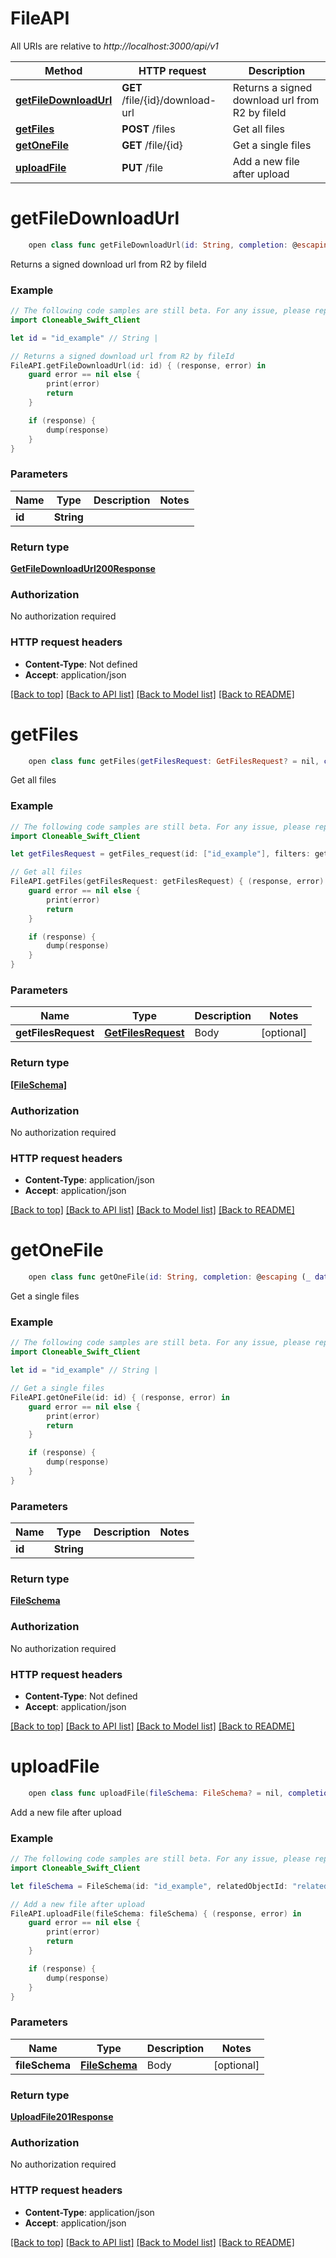 # FileAPI

All URIs are relative to *http://localhost:3000/api/v1*

Method | HTTP request | Description
------------- | ------------- | -------------
[**getFileDownloadUrl**](FileAPI.md#getfiledownloadurl) | **GET** /file/{id}/download-url | Returns a signed download url from R2 by fileId
[**getFiles**](FileAPI.md#getfiles) | **POST** /files | Get all files
[**getOneFile**](FileAPI.md#getonefile) | **GET** /file/{id} | Get a single files
[**uploadFile**](FileAPI.md#uploadfile) | **PUT** /file | Add a new file after upload


# **getFileDownloadUrl**
```swift
    open class func getFileDownloadUrl(id: String, completion: @escaping (_ data: GetFileDownloadUrl200Response?, _ error: Error?) -> Void)
```

Returns a signed download url from R2 by fileId

### Example
```swift
// The following code samples are still beta. For any issue, please report via http://github.com/OpenAPITools/openapi-generator/issues/new
import Cloneable_Swift_Client

let id = "id_example" // String | 

// Returns a signed download url from R2 by fileId
FileAPI.getFileDownloadUrl(id: id) { (response, error) in
    guard error == nil else {
        print(error)
        return
    }

    if (response) {
        dump(response)
    }
}
```

### Parameters

Name | Type | Description  | Notes
------------- | ------------- | ------------- | -------------
 **id** | **String** |  | 

### Return type

[**GetFileDownloadUrl200Response**](GetFileDownloadUrl200Response.md)

### Authorization

No authorization required

### HTTP request headers

 - **Content-Type**: Not defined
 - **Accept**: application/json

[[Back to top]](#) [[Back to API list]](../README.md#documentation-for-api-endpoints) [[Back to Model list]](../README.md#documentation-for-models) [[Back to README]](../README.md)

# **getFiles**
```swift
    open class func getFiles(getFilesRequest: GetFilesRequest? = nil, completion: @escaping (_ data: [FileSchema]?, _ error: Error?) -> Void)
```

Get all files

### Example
```swift
// The following code samples are still beta. For any issue, please report via http://github.com/OpenAPITools/openapi-generator/issues/new
import Cloneable_Swift_Client

let getFilesRequest = getFiles_request(id: ["id_example"], filters: getFiles_request_filters(company: "company_example", createdBy: "createdBy_example", createdAt: "createdAt_example", type: "type_example", typeRefId: "typeRefId_example", relatedObjectId: "relatedObjectId_example", relatedWorkflowId: "relatedWorkflowId_example", savedToCloud: false, syncToEdge: false), latest: "latest_example") // GetFilesRequest | Body (optional)

// Get all files
FileAPI.getFiles(getFilesRequest: getFilesRequest) { (response, error) in
    guard error == nil else {
        print(error)
        return
    }

    if (response) {
        dump(response)
    }
}
```

### Parameters

Name | Type | Description  | Notes
------------- | ------------- | ------------- | -------------
 **getFilesRequest** | [**GetFilesRequest**](GetFilesRequest.md) | Body | [optional] 

### Return type

[**[FileSchema]**](FileSchema.md)

### Authorization

No authorization required

### HTTP request headers

 - **Content-Type**: application/json
 - **Accept**: application/json

[[Back to top]](#) [[Back to API list]](../README.md#documentation-for-api-endpoints) [[Back to Model list]](../README.md#documentation-for-models) [[Back to README]](../README.md)

# **getOneFile**
```swift
    open class func getOneFile(id: String, completion: @escaping (_ data: FileSchema?, _ error: Error?) -> Void)
```

Get a single files

### Example
```swift
// The following code samples are still beta. For any issue, please report via http://github.com/OpenAPITools/openapi-generator/issues/new
import Cloneable_Swift_Client

let id = "id_example" // String | 

// Get a single files
FileAPI.getOneFile(id: id) { (response, error) in
    guard error == nil else {
        print(error)
        return
    }

    if (response) {
        dump(response)
    }
}
```

### Parameters

Name | Type | Description  | Notes
------------- | ------------- | ------------- | -------------
 **id** | **String** |  | 

### Return type

[**FileSchema**](FileSchema.md)

### Authorization

No authorization required

### HTTP request headers

 - **Content-Type**: Not defined
 - **Accept**: application/json

[[Back to top]](#) [[Back to API list]](../README.md#documentation-for-api-endpoints) [[Back to Model list]](../README.md#documentation-for-models) [[Back to README]](../README.md)

# **uploadFile**
```swift
    open class func uploadFile(fileSchema: FileSchema? = nil, completion: @escaping (_ data: UploadFile201Response?, _ error: Error?) -> Void)
```

Add a new file after upload

### Example
```swift
// The following code samples are still beta. For any issue, please report via http://github.com/OpenAPITools/openapi-generator/issues/new
import Cloneable_Swift_Client

let fileSchema = FileSchema(id: "id_example", relatedObjectId: "relatedObjectId_example", relatedWorkflowId: "relatedWorkflowId_example", typeRefIds: ["typeRefIds_example"], company: "company_example", contentType: "contentType_example", createdAt: "createdAt_example", createdBy: "createdBy_example", _extension: "_extension_example", name: "name_example", displayName: "displayName_example", size: 123, type: "type_example", url: "url_example", savedToCloud: false, storageAuthProviderName: "storageAuthProviderName_example", storageAuthProviderRefID: "storageAuthProviderRefID_example", storageProvider: "storageProvider_example", syncToEdge: false, typeRefID: "typeRefID_example", additionalProperties: FileSchema_additional_properties(modelType: "modelType_example", modelVersion: "modelVersion_example", modelDescription: "modelDescription_example", modelDevice: "modelDevice_example")) // FileSchema | Body (optional)

// Add a new file after upload
FileAPI.uploadFile(fileSchema: fileSchema) { (response, error) in
    guard error == nil else {
        print(error)
        return
    }

    if (response) {
        dump(response)
    }
}
```

### Parameters

Name | Type | Description  | Notes
------------- | ------------- | ------------- | -------------
 **fileSchema** | [**FileSchema**](FileSchema.md) | Body | [optional] 

### Return type

[**UploadFile201Response**](UploadFile201Response.md)

### Authorization

No authorization required

### HTTP request headers

 - **Content-Type**: application/json
 - **Accept**: application/json

[[Back to top]](#) [[Back to API list]](../README.md#documentation-for-api-endpoints) [[Back to Model list]](../README.md#documentation-for-models) [[Back to README]](../README.md)

